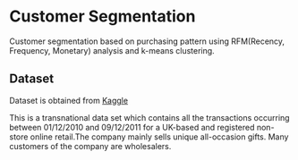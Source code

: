 # Customer Segmentation
Customer segmentation based on purchasing pattern using RFM(Recency, Frequency, Monetary) analysis and k-means clustering.

## Dataset
Dataset is obtained from <a href="https://www.kaggle.com/carrie1/ecommerce-data">Kaggle</a>

This is a transnational data set which contains all the transactions occurring between 01/12/2010 and 09/12/2011 for a UK-based and registered non-store online retail.The company mainly sells unique all-occasion gifts. Many customers of the company are wholesalers.
